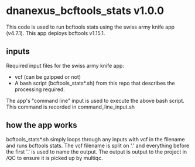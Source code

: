# dnanexus_bcftools_stats v1.0.0
This code is used to run bcftools stats using the swiss army knife app (v4.7.1). This app deploys bcftools v1.15.1.

## inputs
Required input files for the swiss army knife app:
* vcf (can be gzipped or not)
* A bash script (bcftools_stats*.sh) from this repo that describes the processing required.

The app's "command line" input is used to execute the above bash script. This command is recorded in command_line_input.sh

## how the app works
bcftools_stats*.sh simply loops through any inputs with vcf in the filename and runs bcftools stats.
The vcf filename is split on '.' and everything before the first '.' is used to name the output.
The output is output to the project in /QC to ensure it is picked up by multiqc.